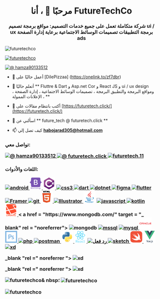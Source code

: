 <h1 align = "center"> مرحبًا 👋 ، أنا FutureTechCo </h1>
<h3 align = "center"> شركة متكاملة تعمل على جميع خدمات التصميم: مواقع برمجة تصميم ui / ux برمجة التطبيقات تصميمات الوسائط الاجتماعية برعاية إدارة الصفحة ads </h3>

<p align = "left"> <img src = "https://komarev.com/ghpvc/؟username=futuretechco&label=Profile٪20views&color=0e75b6&style=flat" alt = "futuretechco" /> </ p>

<p align = "left"> <a href="https://github.com/ryo-ma/github-profile-trophy"> <img src = "https: //github-profile-trophy.vercel .app /؟ username = futuretechco "alt =" futuretechco "/> </a> </p>

<p align =" left "> <a href =" https: // twitter.com / @ hamza90133512 "target =" blank "> <img src =" https://img.shields.io/twitter/follow/@hamza90133512؟logo=twitter&style=for-the-badge "alt =" @ hamza90133512 "/ > </a> </p>

- 🔭 أعمل حاليًا على [DilePizzaa] (https://onelink.to/zf7dbr)

- 🌱 أتعلم حاليًا ** Fluttre & Dart و Asp.net Cor و React JS و ui / ux design ومواقع البرمجة والتطبيق البرمجة ، تصميمات الوسائط الاجتماعية ، إدارة الصفحة ، الإعلانات الممولة ، **

- 📝 أكتب بانتظام مقالات على [https://futuretech.click/](https://futuretech.click/)

- 💬 اسألني عن ** future_tech @ futuretech.click **

- 📫 كيف تصل إلي **habojarad305@hotmail.com**

<h3 align = "left"> تواصل معي: </ h3>
<p align = "left">
<a href = "https : //twitter.com/@hamza90133512 "target =" blank "> <img align =" center "src =" https://raw.githubusercontent.com/rahuldkjain/github-profile-readme-generator/master/src/ الصور / الأيقونات / التواصل الاجتماعي / تويتر.svg "alt =" @ hamza90133512 "height =" 30 "width =" 40 "/> </a>
<a href="https://fb.com/@futuretech.click" target="blank"> <img align = "center" src = "https://raw.githubusercontent.com/rahuldkjain/github-profile- readme-generator / master / src / images / icons / Social / facebook.svg "alt =" @ futuretech.click "height =" 30 "width =" 40 "/> </a>
<a href =" https: / /instagram.com/futuretech.11 "target =" blank "> <img align =" center "src =" https://raw.githubusercontent.com/rahuldkjain/github-profile-readme-generator/master/src/images /icons/Social/instagram.svg "alt =" futuretech.11 "height =" 30 "width =" 40 "/> </a>
</p>

<h3 align =" left "> اللغات والأدوات: </ h3>
<p align = "left"> <a href="https://developer.android.com" target="_blank" rel="noreferrer"> <img src = "https://raw.githubusercontent.com/devicons /devicon/master/icons/android/android-original-wordmark.svg "alt =" android "width =" 40 "height =" 40 "/> </a> <a href =" https://getbootstrap.com "target =" _ blank "rel =" noreferrer "> <img src =" https://raw.githubusercontent.com/devicons/devicon/master/icons/bootstrap/bootstrap-plain-wordmark.svg "alt =" bootstrap " width = "40" height = "40" /> </a> <a href="https://www.w3schools.com/cs/" target="_blank" rel="noreferrer"><img src = "https://raw.githubusercontent.com/devicons/devicon/master/icons/csharp/csharp-original.svg" alt = "csharp" width = "40" height = "40" /> </ a> <a href="https://www.w3schools.com/css/" target="_blank" rel="noreferrer"> <img src = "https://raw.githubusercontent.com/devicons/devicon/ master / icons / css3 / css3-original-wordmark.svg "alt =" css3 "width =" 40 "height =" 40 "/> </a> <a href =" https://dart.dev "target = "_blank" rel = "noreferrer"> <img src = "https://www.vectorlogo.zone/logos/dartlang/dartlang-icon.svg" alt = "dart" width = "40" height = "40" / > </a><a href="https://dotnet.microsoft.com/" target="_blank" rel="noreferrer"> <img src = "https://raw.githubusercontent.com/devicons/devicon/master/icons/ dot-net / dot-net-original-wordmark.svg "alt =" dotnet "width =" 40 "height =" 40 "/> </a> <a href =" https://www.figma.com/ "target =" _ blank "rel =" noreferrer "> <img src =" https://www.vectorlogo.zone/logos/figma/figma-icon.svg "alt =" figma "width =" 40 "height =" 40 "/> </a> <a href="https://flutter.dev" target="_blank" rel="noreferrer"> <img src =" https://www.vectorlogo.zone/logos/flutterio / flutterio-icon.svg "alt =" flutter "width =" 40 "height =" 40 "/> </a> <a href="https://www.framer.com/" target="_blank" rel="noreferrer"> <img src = "https://www.vectorlogo.zone/logos/framer/framer-icon.svg" alt = "Framer" width = "40" height = "40" /> </a> <a href = "https://git-scm.com/" target = "_ blank" rel = "noreferrer"> <img src = "https://www.vectorlogo.zone/logos/git-scm/git-scm-icon. svg "alt =" git "width =" 40 "height =" 40 "/> </a> <a href =" https://www.w3.org/html/ "target =" _ blank "rel =" noreferrer "> <img src =" https://raw.githubusercontent.com/devicons/devicon/master/icons/html5/html5-original-wordmark.svg "alt =" html5 "width =" 40 "height =" 40 "/> </a> <a href = "https://www.adobe.com/in/products/illustrator.html" target = "_ blank" rel = "noreferrer"> <img src = "https://www.vectorlogo.zone/logos/adobe_illustrator/ adobe_illustrator-icon.svg "alt =" Illustrator "width =" 40 "height =" 40 "/> </a> <a href =" https://www.java.com "target =" _ blank "rel =" noreferrer "> <img src =" https://raw.githubusercontent.com/devicons/devicon/master/icons/java/java-original.svg "alt =" java "width =" 40 "height =" 40 "/ ></a> <a href="https://developer.mozilla.org/en-US/docs/Web/JavaScript" target="_blank" rel="noreferrer"> <img src = "https: // raw .githubusercontent.com / devicons / devicon / master / icons / javascript / javascript-original.svg "alt =" javascript "width =" 40 "height =" 40 "/> </a> <a href =" https: / /kotlinlang.org "target =" _ blank "rel =" noreferrer "> <img src =" https://www.vectorlogo.zone/logos/kotlinlang/kotlinlang-icon.svg "alt =" kotlin "width =" 40 "height =" 40 "/> </a> <a href="https://laravel.com/" target="_blank" rel="noreferrer"> <img src ="https://raw.githubusercontent.com/devicons/devicon/master/icons/laravel/laravel-plain-wordmark.svg "alt =" laravel "width =" 40 "height =" 40 "/> </a> < a href = "https://www.mongodb.com/" target = "_ blank" rel = "noreferrer"> <img src = "https://raw.githubusercontent.com/devicons/devicon/master/icons/mongodb /mongodb-original-wordmark.svg "alt =" mongodb "width =" 40 "height =" 40 "/> </a> <a href =" https://www.microsoft.com/en-us/sql -server "target =" _ blank "rel =" noreferrer "> <img src =" https://www.svgrepo.com/show/303229/microsoft-sql-server-logo.svg "alt =" mssql "width = "40" الارتفاع = "40" /></a> <a href="https://www.mysql.com/" target="_blank" rel="noreferrer"> <img src = "https://raw.githubusercontent.com/devicons/devicon/ master / icons / mysql / mysql-original-wordmark.svg "alt =" mysql "width =" 40 "height =" 40 "/> </a> <a href =" https://www.oracle.com/ "target =" _ blank "rel =" noreferrer "> <img src =" https://raw.githubusercontent.com/devicons/devicon/master/icons/oracle/oracle-original.svg "alt =" oracle "width = "40" height = "40" /> </a> <a href="https://www.photoshop.com/en" target="_blank" rel="noreferrer"> <img src = "https://raw.githubusercontent.com/devicons/devicon/master/icons/photoshop/photoshop-line.svg "alt =" photoshop "width =" 40 "height =" 40 "/> </a> <a href =" https://www.php.net "target =" _ blank "rel =" noreferrer "> <img src =" https://raw.githubusercontent.com/devicons/devicon/master/icons/php/php-original. svg "alt =" php "width =" 40 "height =" 40 "/> </a> <a href="https://postman.com" target="_blank" rel="noreferrer"> <img src = "https://www.vectorlogo.zone/logos/getpostman/getpostman-icon.svg" alt = "postman" width = "40" height = "40" /> </a> <a href = "https://www.python.org "target =" _ blank "rel =" noreferrer "> <img src =" https://raw.githubusercontent.com/devicons/devicon/master/icons/python/python-original.svg " alt = "python" width = "40" height = "40" /> </a> <a href="https://reactjs.org/" target="_blank" rel="noreferrer"> <img src = "https://raw.githubusercontent.com/devicons/devicon/master/icons/react/react-original-wordmark.svg" alt = "reaction" width = "40" height = "40" /> </a> <a href="https://reactnative.dev/" target="_blank" rel="noreferrer"> <img src = "https://reactnative.dev/img/header_logo.svg" alt = "رد فعل "width =" 40 "height =" 40 "/> </a> <a href="https://www.sketch.com/" target="_blank" rel="noreferrer"> <img src =" https://www.vectorlogo.zone/logos/sketchapp/sketchapp-icon.svg "alt =" sketch "width =" 40 "height =" 40 "/> </a> <a href =" https: // developer.apple.com/swift/ "target =" _ blank "rel =" noreferrer "> <img src =" https://raw.githubusercontent.com/devicons/devicon/master/icons/swift/swift-original.svg "alt =" swift "width =" 40 "height =" 40 "/> </a> <a href="https://vuejs.org/" target="_blank" rel="noreferrer"><img src = "https://raw.githubusercontent.com/devicons/devicon/master/icons/vuejs/vuejs-original-wordmark.svg" alt = "vuejs" width = "40" height = "40" /> </a> <a href="https://www.adobe.com/products/xd.html" target="_blank" rel="noreferrer"> <img src = "https://cdn.worldvectorlogo.com /logos/adobe-xd.svg "alt =" xd "width =" 40 "height =" 40 "/> </a> </p>_blank "rel =" noreferrer "> <img src =" https://cdn.worldvectorlogo.com/logos/adobe-xd.svg "alt =" xd "width =" 40 "height =" 40 "/> </ أ> </p>_blank "rel =" noreferrer "> <img src =" https://cdn.worldvectorlogo.com/logos/adobe-xd.svg "alt =" xd "width =" 40 "height =" 40 "/> </ أ> </p>

<p> <img align = "left" src = "https://github-readme-stats.vercel.app/api/top-langs؟username=futuretechco&show_icons=true&locale=en&layout=compact" alt = "futuretechco" /> </p>

<p> & nbsp؛ <img align = "center" src = "https://github-readme-stats.vercel.app/api؟username=futuretechco&show_icons=true&locale=en" alt = "futuretechco" /> </p>

<p> <img align = "center" src = "https://github-readme-streak-stats.herokuapp.com/؟user=futuretechco&" alt = "futuretechco" /> </p>
